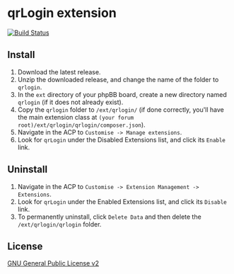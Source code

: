 ﻿# qrLogin extension

[![Build Status](https://travis-ci.org/qrLogin/qrLogin_phpBB.svg?branch=master)](https://travis-ci.org/qrLogin/qrLogin_phpBB)

## Install

1. Download the latest release.
2. Unzip the downloaded release, and change the name of the folder to `qrlogin`.
3. In the `ext` directory of your phpBB board, create a new directory named `qrlogin` (if it does not already exist).
4. Copy the `qrlogin` folder to `/ext/qrlogin/` (if done correctly, you'll have the main extension class at `(your forum root)/ext/qrlogin/qrlogin/composer.json`).
5. Navigate in the ACP to `Customise -> Manage extensions`.
6. Look for `qrLogin` under the Disabled Extensions list, and click its `Enable` link.

## Uninstall

1. Navigate in the ACP to `Customise -> Extension Management -> Extensions`.
2. Look for `qrLogin` under the Enabled Extensions list, and click its `Disable` link.
3. To permanently uninstall, click `Delete Data` and then delete the `/ext/qrlogin/qrlogin` folder.

## License
[GNU General Public License v2](http://opensource.org/licenses/GPL-2.0)
